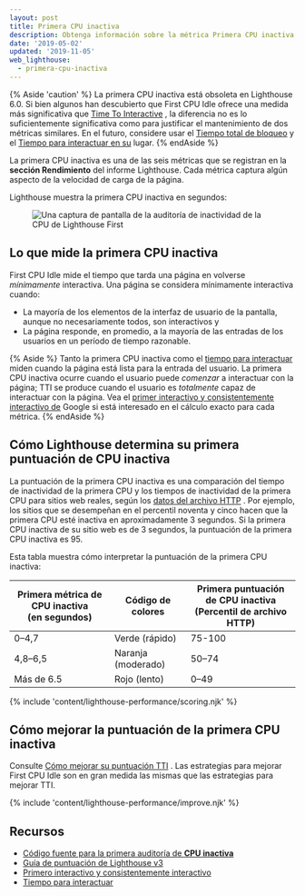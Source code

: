 ```yaml
---
layout: post
title: Primera CPU inactiva
description: Obtenga información sobre la métrica Primera CPU inactiva de Lighthouse y cómo optimizarla.
date: '2019-05-02'
updated: '2019-11-05'
web_lighthouse:
  - primera-cpu-inactiva
---
```


{% Aside 'caution' %} La primera CPU inactiva está obsoleta en Lighthouse 6.0. Si bien algunos han descubierto que First CPU Idle ofrece una medida más significativa que [Time To Interactive](/interactive) , la diferencia no es lo suficientemente significativa como para justificar el mantenimiento de dos métricas similares. En el futuro, considere usar el [Tiempo total de bloqueo](/lighthouse-total-blocking-time/) y el [Tiempo para interactuar en su](/interactive) lugar. {% endAside %}

La primera CPU inactiva es una de las seis métricas que se registran en la **sección Rendimiento** del informe Lighthouse. Cada métrica captura algún aspecto de la velocidad de carga de la página.

Lighthouse muestra la primera CPU inactiva en segundos:

<figure class="w-figure"><img class="w-screenshot" src="first-cpu-idle.png" alt="Una captura de pantalla de la auditoría de inactividad de la CPU de Lighthouse First"></figure>

## Lo que mide la primera CPU inactiva

First CPU Idle mide el tiempo que tarda una página en volverse *mínimamente* interactiva. Una página se considera mínimamente interactiva cuando:

- La mayoría de los elementos de la interfaz de usuario de la pantalla, aunque no necesariamente todos, son interactivos y
- La página responde, en promedio, a la mayoría de las entradas de los usuarios en un período de tiempo razonable.

{% Aside %} Tanto la primera CPU inactiva como el [tiempo para interactuar](/interactive) miden cuando la página está lista para la entrada del usuario. La primera CPU inactiva ocurre cuando el usuario puede *comenzar* a interactuar con la página; TTI se produce cuando el usuario es *totalmente* capaz de interactuar con la página. Vea el [primer interactivo y consistentemente interactivo de](https://docs.google.com/document/d/1GGiI9-7KeY3TPqS3YT271upUVimo-XiL5mwWorDUD4c/edit) Google si está interesado en el cálculo exacto para cada métrica. {% endAside %}

## Cómo Lighthouse determina su primera puntuación de CPU inactiva

La puntuación de la primera CPU inactiva es una comparación del tiempo de inactividad de la primera CPU y los tiempos de inactividad de la primera CPU para sitios web reales, según los [datos del archivo HTTP](https://httparchive.org/reports/loading-speed#ttfi) . Por ejemplo, los sitios que se desempeñan en el percentil noventa y cinco hacen que la primera CPU esté inactiva en aproximadamente 3 segundos. Si la primera CPU inactiva de su sitio web es de 3 segundos, la puntuación de la primera CPU inactiva es 95.

Esta tabla muestra cómo interpretar la puntuación de la primera CPU inactiva:

<div class="w-table-wrapper">
  <table>
    <thead>
      <tr>
        <th>Primera métrica de CPU inactiva<br> (en segundos)</th>
        <th>Código de colores</th>
        <th>Primera puntuación de CPU inactiva<br> (Percentil de archivo HTTP)</th>
      </tr>
    </thead>
    <tbody>
      <tr>
        <td>0–4,7</td>
        <td>Verde (rápido)</td>
        <td>75-100</td>
      </tr>
      <tr>
        <td>4,8–6,5</td>
        <td>Naranja (moderado)</td>
        <td>50–74</td>
      </tr>
      <tr>
        <td>Más de 6.5</td>
        <td>Rojo (lento)</td>
        <td>0–49</td>
      </tr>
    </tbody>
  </table>
</div>

{% include 'content/lighthouse-performance/scoring.njk' %}

## Cómo mejorar la puntuación de la primera CPU inactiva

Consulte [Cómo mejorar su puntuación TTI] . Las estrategias para mejorar First CPU Idle son en gran medida las mismas que las estrategias para mejorar TTI.

{% include 'content/lighthouse-performance/improve.njk' %}

## Recursos

- [Código fuente para la primera auditoría de **CPU inactiva**](https://github.com/GoogleChrome/lighthouse/blob/master/lighthouse-core/audits/metrics/first-cpu-idle.js)
- [Guía de puntuación de Lighthouse v3](https://developers.google.com/web/tools/lighthouse/v3/scoring)
- [Primero interactivo y consistentemente interactivo](https://docs.google.com/document/d/1GGiI9-7KeY3TPqS3YT271upUVimo-XiL5mwWorDUD4c/edit)
- [Tiempo para interactuar](/interactive/)


[Cómo mejorar su puntuación TTI]: /interactive/#how-to-improve-your-tti-score